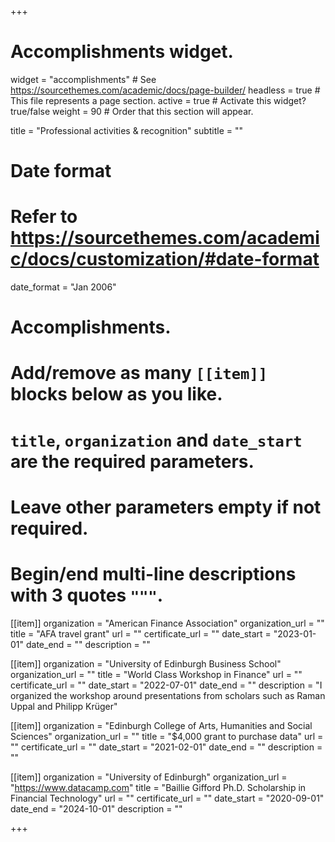 +++
# Accomplishments widget.
widget = "accomplishments"  # See https://sourcethemes.com/academic/docs/page-builder/
headless = true  # This file represents a page section.
active = true  # Activate this widget? true/false
weight = 90  # Order that this section will appear.

title = "Professional activities & recognition"
subtitle = ""

# Date format
#   Refer to https://sourcethemes.com/academic/docs/customization/#date-format
date_format = "Jan 2006"

# Accomplishments.
#   Add/remove as many `[[item]]` blocks below as you like.
#   `title`, `organization` and `date_start` are the required parameters.
#   Leave other parameters empty if not required.
#   Begin/end multi-line descriptions with 3 quotes `"""`.

[[item]]
  organization = "American Finance Association"
  organization_url = ""
  title = "AFA travel grant"
  url = ""
  certificate_url = ""
  date_start = "2023-01-01"
  date_end = ""
  description = ""

[[item]]
  organization = "University of Edinburgh Business School"
  organization_url = ""
  title = "World Class Workshop in Finance"
  url = ""
  certificate_url = ""
  date_start = "2022-07-01"
  date_end = ""
  description = "I organized the workshop around presentations from scholars such as Raman Uppal and Philipp Krüger"

[[item]]
  organization = "Edinburgh College of Arts, Humanities and Social Sciences"
  organization_url = ""
  title = "$4,000 grant to purchase data"
  url = ""
  certificate_url = ""
  date_start = "2021-02-01"
  date_end = ""
  description = ""
  
[[item]]
  organization = "University of Edinburgh"
  organization_url = "https://www.datacamp.com"
  title = "Baillie Gifford Ph.D. Scholarship in Financial Technology"
  url = ""
  certificate_url = ""
  date_start = "2020-09-01"
  date_end = "2024-10-01"
  description = ""

+++

